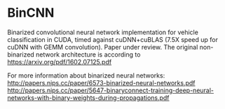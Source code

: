 # BinCNN

Binarized convolutional neural network implementation for vehicle classification in CUDA, timed against cuDNN+cuBLAS (7.5X speed up for cuDNN with GEMM convolution). Paper under review. The original non-binarized network architecture is according to https://arxiv.org/pdf/1602.07125.pdf

For more information about binarized neural networks:
http://papers.nips.cc/paper/6573-binarized-neural-networks.pdf
http://papers.nips.cc/paper/5647-binaryconnect-training-deep-neural-networks-with-binary-weights-during-propagations.pdf
